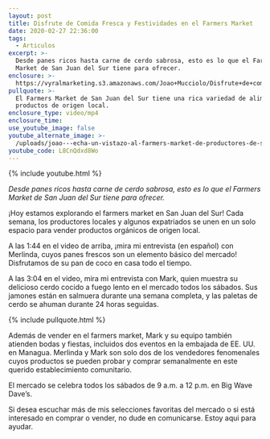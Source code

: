 ```yaml
---
layout: post
title: Disfrute de Comida Fresca y Festividades en el Farmers Market
date: 2020-02-27 22:36:00
tags:
  - Articulos
excerpt: >-
  Desde panes ricos hasta carne de cerdo sabrosa, esto es lo que el Farmers
  Market de San Juan del Sur tiene para ofrecer.
enclosure: >-
  https://vyralmarketing.s3.amazonaws.com/Joao+Mucciolo/Disfrute+de+comida+fresca+y+festividades+en+el+mercado+de+agricultores.mp4
pullquote: >-
  El Farmers Market de San Juan del Sur tiene una rica variedad de alimentos y
  productos de origen local.
enclosure_type: video/mp4
enclosure_time:
use_youtube_image: false
youtube_alternate_image: >-
  /uploads/joao---echa-un-vistazo-al-farmers-market-de-productores-de-san-juan-del-sur-youtube.jpg
youtube_code: L8CnQdxd8Wo
---
```


{% include youtube.html %}

*Desde panes ricos hasta carne de cerdo sabrosa, esto es lo que el Farmers Market de San Juan del Sur tiene para ofrecer.*

&iexcl;Hoy estamos explorando el farmers market en San Juan del Sur\! Cada semana, los productores locales y algunos expatriados se unen en un solo espacio para vender productos org&aacute;nicos de origen local.

A las 1:44 en el video de arriba, &iexcl;mira mi entrevista (en espa&ntilde;ol) con Merlinda, cuyos panes frescos son un elemento b&aacute;sico del mercado\! Disfrutamos de su pan de coco en casa todo el tiempo.

A las 3:04 en el video, mira mi entrevista con Mark, quien muestra su delicioso cerdo cocido a fuego lento en el mercado todos los s&aacute;bados. Sus jamones est&aacute;n en salmuera durante una semana completa, y las paletas de cerdo se ahuman durante 24 horas seguidas.

{% include pullquote.html %}

Adem&aacute;s de vender en el farmers market, Mark y su equipo tambi&eacute;n atienden bodas y fiestas, incluidos dos eventos en la embajada de EE. UU. en Managua. Merlinda y Mark son solo dos de los vendedores fenomenales cuyos productos se pueden probar y comprar semanalmente en este querido establecimiento comunitario.

El mercado se celebra todos los s&aacute;bados de 9 a.m. a 12 p.m. en Big Wave Dave’s.

Si desea escuchar m&aacute;s de mis selecciones favoritas del mercado o si est&aacute; interesado en comprar o vender, no dude en comunicarse. Estoy aqui para ayudar.
